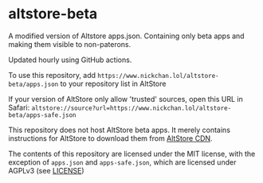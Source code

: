 # altstore-beta

A modified version of Altstore apps.json. Containing only beta apps
and making them visible to non-paterons.

Updated hourly using GitHub actions.

To use this repository, add `https://www.nickchan.lol/altstore-beta/apps.json`
to your repository list in AltStore

If your version of AltStore only allow 'trusted' sources, open 
this URL in Safari: 
`altstore://source?url=https://www.nickchan.lol/altstore-beta/apps-safe.json`

This repository does not host AltStore beta apps. It merely 
contains instructions for AltStore to download them from 
[AltStore CDN](https://cdn.altstore.io).

The contents of this repository are licensed under the MIT
license, with the exception of `apps.json` and `apps-safe.json`,
which are licensed under AGPLv3 (see [LICENSE](LICENSE))

